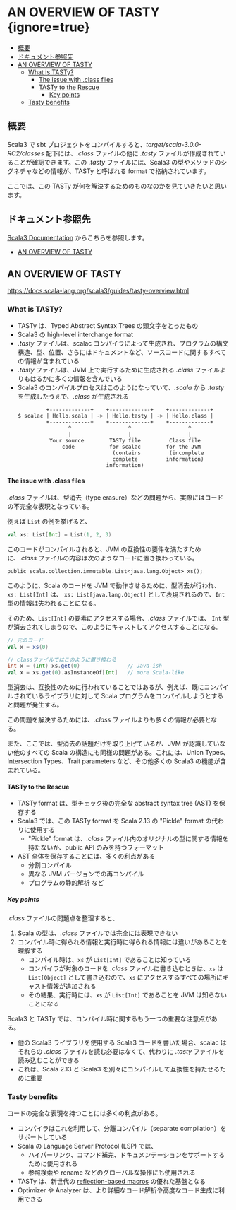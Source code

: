 # AN OVERVIEW OF TASTY {ignore=true}

<!-- @import "[TOC]" {cmd="toc" depthFrom=1 depthTo=6 orderedList=false} -->

<!-- code_chunk_output -->

- [概要](#概要)
- [ドキュメント参照先](#ドキュメント参照先)
- [AN OVERVIEW OF TASTY](#an-overview-of-tasty-1)
  - [What is TASTy?](#what-is-tasty)
    - [The issue with .class files](#the-issue-with-class-files)
    - [TASTy to the Rescue](#tasty-to-the-rescue)
      - [Key points](#key-points)
  - [Tasty benefits](#tasty-benefits)

<!-- /code_chunk_output -->

## 概要

Scala3 で sbt プロジェクトをコンパイルすると、_target/scala-3.0.0-RC2/classes_ 配下には、_.class_ ファイルの他に _.tasty_ ファイルが作成されていることが確認できます。この _.tasty_ ファイルには、Scala3 の型やメソッドのシグネチャなどの情報が、TASTy と呼ばれる format で格納されています。

ここでは、この TASTy が何を解決するためのものなのかを見ていきたいと思います。

## ドキュメント参照先

[Scala3 Documentation](https://docs.scala-lang.org/scala3) からこちらを参照します。

- [AN OVERVIEW OF TASTY](https://docs.scala-lang.org/scala3/guides/tasty-overview.html)


## AN OVERVIEW OF TASTY

https://docs.scala-lang.org/scala3/guides/tasty-overview.html

### What is TASTy?

- TASTy は、Typed Abstract Syntax Trees の頭文字をとったもの
- Scala3 の high-level interchange format
- _.tasty_ ファイルは、scalac コンパイラによって生成され、プログラムの構文構造、型、位置、さらにはドキュメントなど、ソースコードに関するすべての情報が含まれている
- _.tasty_ ファイルは、JVM 上で実行するために生成される _.class_ ファイルよりもはるかに多くの情報を含んでいる
- Scala3 のコンパイルプロセスはこのようになっていて、_.scala_ から _.tasty_ を生成したうえで、_.class_ が生成される
  ```
           +-------------+    +-------------+    +-------------+
  $ scalac | Hello.scala | -> | Hello.tasty | -> | Hello.class |
           +-------------+    +-------------+    +-------------+
                  ^                  ^                  ^
                  |                  |                  |
            Your source        TASTy file         Class file
                code           for scalac        for the JVM
                                (contains         (incomplete
                                complete         information)
                              information)
  ```

#### The issue with .class files

_.class_ ファイルは、型消去（type erasure）などの問題から、実際にはコードの不完全な表現となっている。

例えば `List` の例を挙げると、

```scala
val xs: List[Int] = List(1, 2, 3)
```

このコードがコンパイルされると、JVM の互換性の要件を満たすために、_.class_ ファイルの内容は次のようなコードに置き換わっている。

```
public scala.collection.immutable.List<java.lang.Object> xs();
```

このように、Scala のコードを JVM で動作させるために、型消去が行われ、`xs: List[Int]` は、 `xs: List[java.lang.Object]` として表現されるので、`Int` 型の情報は失われることになる。

そのため、`List[Int]` の要素にアクセスする場合、_.class_ ファイルでは、 `Int` 型が消去されてしまうので、このようにキャストしてアクセスすることになる。

```scala
// 元のコード
val x = xs(0)

// classファイルではこのように置き換わる
int x = (Int) xs.get(0)               // Java-ish
val x = xs.get(0).asInstanceOf[Int]   // more Scala-like
```

型消去は、互換性のために行われていることではあるが、例えば、既にコンパイルされているライブラリに対して Scala プログラムをコンパイルしようとすると問題が発生する。

この問題を解決するためには、_.class_ ファイルよりも多くの情報が必要となる。

また、ここでは、型消去の話題だけを取り上げているが、JVM が認識していない他のすべての Scala の構造にも同様の問題がある。これには、Union Types、Intersection Types、Trait parameters など、その他多くの Scala3 の機能が含まれている。

#### TASTy to the Rescue

- TASTy format は、型チェック後の完全な abstract syntax tree (AST) を保存する
- Scala3 では、この TASTy format を Scala 2.13 の "Pickle" format の代わりに使用する
  - "Pickle" format は、_.class_ ファイル内のオリジナルの型に関する情報を持たないか、public API のみを持つフォーマット
- AST 全体を保存することには、多くの利点がある
  - 分割コンパイル
  - 異なる JVM バージョンでの再コンパイル
  - プログラムの静的解析 など

##### Key points

_.class_ ファイルの問題点を整理すると、

1. Scala の型は、_.class_ ファイルでは完全には表現できない
2. コンパイル時に得られる情報と実行時に得られる情報には違いがあることを理解する
    - コンパイル時は、`xs` が `List[Int]` であることは知っている
    - コンパイラが対象のコードを _.class_ ファイルに書き込むときは、`xs` は `List[Object]` として書き込むので、`xs` にアクセスするすべての場所にキャスト情報が追加される
    - その結果、実行時には、`xs` が `List[Int]` であることを JVM は知らないことになる

Scala3 と TASTy では、コンパイル時に関するもう一つの重要な注意点がある。

- 他の Scala3 ライブラリを使用する Scala3 コードを書いた場合、scalac はそれらの _.class_ ファイルを読む必要はなくて、代わりに _.tasty_ ファイルを読み込むことができる
- これは、Scala 2.13 と Scala3 を別々にコンパイルして互換性を持たせるために重要

### Tasty benefits

コードの完全な表現を持つことには多くの利点がある。

- コンパイラはこれを利用して、分離コンパイル（separate compilation）をサポートしている
- Scala の Language Server Protocol (LSP) では、
  - ハイパーリンク、コマンド補完、ドキュメンテーションをサポートするために使用される
  - 参照検索や rename などのグローバルな操作にも使用される
- TASTy は、新世代の [reflection-based macros](https://dotty.epfl.ch/docs/reference/metaprogramming/macros.html) の優れた基盤となる
- Optimizer や Analyzer は、より詳細なコード解析や高度なコード生成に利用できる
